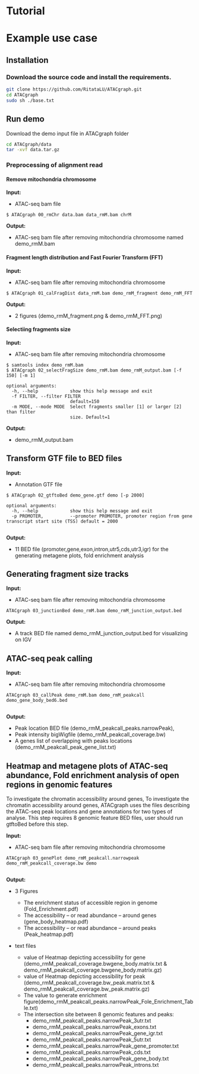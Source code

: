 # Tutorial

# Example use case 

## Installation
### Download the source code and install the requirements.

```bash
git clone https://github.com/RitataLU/ATACgraph.git
cd ATACgraph
sudo sh ./base.txt

```

## Run demo
Download the demo input file in ATACgraph folder

```bash
cd ATACgraph/data
tar -xvf data.tar.gz 
```
### Preprocessing of alignment read

#### Remove mitochondria chromosome

**Input:**

* ATAC-seq bam file
``` 
$ ATACgraph 00_rmChr data.bam data_rmM.bam chrM
```
**Output:**
* ATAC-seq bam file after removing mitochondria chromosome named demo_rmM.bam

#### Fragment length distribution and Fast Fourier Transform (FFT)

**Input:**
* ATAC-seq bam file after removing mitochondria chromosome

```
$ ATACgraph 01_calFragDist data_rmM.bam demo_rmM_fragment demo_rmM_FFT

```

**Output:** 
* 2 figures (demo_rmM_fragment.png & demo_rmM_FFT.png)

#### Selectiing fragments size 

**Input:**

* ATAC-seq bam file after removing mitochondria chromosome

```
$ samtools index demo_rmM.bam
$ ATACgraph 02_selectFragSize demo_rmM.bam demo_rmM_output.bam [-f 150] [-m 1]

optional arguments:
  -h, --help            show this help message and exit
  -f FILTER, --filter FILTER
                        default=150
  -m MODE, --mode MODE  Select fragments smaller [1] or larger [2] than filter
                        size. Default=1                       

```
**Output:** 
* demo_rmM_output.bam


## Transform GTF file to BED files

**Input:**
* Annotation GTF file

```
$ ATACgraph 02_gtftoBed demo_gene.gtf demo [-p 2000]

optional arguments:
  -h, --help            show this help message and exit
  -p PROMOTER,          --promoter PROMOTER, promoter region from gene transcript start site (TSS) default = 2000
                        
```

**Output:** 
* 11 BED file (promoter,gene,exon,intron,utr5,cds,utr3,igr) for the generating metagene plots, fold enrichment analysis 



## Generating fragment size tracks 

**Input:**
* ATAC-seq bam file after removing mitochondria chromosome

```
ATACgraph 03_junctionBed demo_rmM.bam demo_rmM_junction_output.bed

```

**Output:** 

* A track BED file named demo_rmM_junction_output.bed for visualizing on IGV


##  ATAC-seq peak calling

**Input:**
* ATAC-seq bam file after removing mitochondria chromosome

```
ATACgraph 03_callPeak demo_rmM.bam demo_rmM_peakcall demo_gene_body_bed6.bed
  
```

**Output:** 
* Peak location BED file (demo_rmM_peakcall_peaks.narrowPeak), 
* Peak intensity bigWigfile (demo_rmM_peakcall_coverage.bw) 
* A genes list of overlapping with peaks locations (demo_rmM_peakcall_peak_gene_list.txt)




## Heatmap and metagene plots of ATAC-seq abundance, Fold enrichment analysis of open regions in genomic features 
To investigate the chromatin accessibility around genes, To investigate the chromatin accessibility around genes, ATACgraph uses the files describing the ATAC-seq peak locations and gene annotations for two types of analyse. This step requires 8 genomic feature BED files, user should run gtftoBed before this step.

**Input:**
* ATAC-seq bam file after removing mitochondria chromosome 

```
ATACgraph 03_genePlot demo_rmM_peakcall.narrowpeak demo_rmM_peakcall_coverage.bw demo 
  
```

**Output:** 
* 3 Figures
  * The enrichment status of accessible region in genome (Fold_Enrichment.pdf)
  * The accessibility – or read abundance – around genes (gene_body_heatmap.pdf)
  * The accessibility – or read abundance – around peaks (Peak_heatmap.pdf)
  
*  text files
   * value of Heatmap depicting accessibility for gene (demo_rmM_peakcall_coverage.bwgene_body.matrix.txt & demo_rmM_peakcall_coverage.bwgene_body.matrix.gz)
   * value of Heatmap depicting accessibility for peak (demo_rmM_peakcall_coverage.bw_peak.matrix.txt & demo_rmM_peakcall_coverage.bw_peak.matrix.gz)
   * The value to generate enrichment figure(demo_rmM_peakcall_peaks.narrowPeak_Fole_Enrichment_Table.txt)  
   * The intersection site between 8 genomic features and peaks: 
     * demo_rmM_peakcall_peaks.narrowPeak_3utr.txt
     * demo_rmM_peakcall_peaks.narrowPeak_exons.txt                  
     * demo_rmM_peakcall_peaks.narrowPeak_gene_igr.txt
     * demo_rmM_peakcall_peaks.narrowPeak_5utr.txt         
     * demo_rmM_peakcall_peaks.narrowPeak_gene_promoter.txt
     * demo_rmM_peakcall_peaks.narrowPeak_cds.txt   
     * demo_rmM_peakcall_peaks.narrowPeak_gene_body.txt             
     * demo_rmM_peakcall_peaks.narrowPeak_introns.txt




